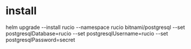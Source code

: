 # install

helm upgrade --install rucio --namespace rucio bitnami/postgresql --set postgresqlDatabase=rucio --set postgresqlUsername=rucio --set postgresqlPassword=secret
